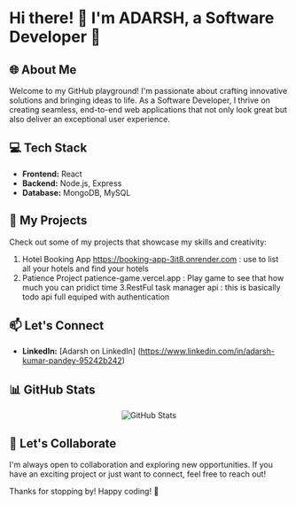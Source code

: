 # Hi there! 👋 I'm ADARSH, a Software  Developer 🚀


## 🌐 About Me

Welcome to my GitHub playground! I'm passionate about crafting innovative solutions and bringing ideas to life. As a Software Developer, I thrive on creating seamless, end-to-end web applications that not only look great but also deliver an exceptional user experience.

## 💻 Tech Stack

- **Frontend:** React
- **Backend:** Node.js, Express
- **Database:** MongoDB, MySQL


## 🚀 My Projects

Check out some of my projects that showcase my skills and creativity:

1. Hotel Booking App https://booking-app-3it8.onrender.com : use to list all your hotels and find your hotels 
2. Patience Project patience-game.vercel.app : Play game to see that how much you can pridict time
3.RestFul task manager api : this is basically todo api full equiped with authentication 
## 📫 Let's Connect

- **LinkedIn:** [Adarsh on LinkedIn] (https://www.linkedin.com/in/adarsh-kumar-pandey-95242b242)


## 📊 GitHub Stats

<p align="center">
  <img src="https://github-readme-stats.vercel.app/api?username=ridzrush&show_icons=true&theme=radical" alt="GitHub Stats">
</p>

## 🎉 Let's Collaborate

I'm always open to collaboration and exploring new opportunities. If you have an exciting project or just want to connect, feel free to reach out!


Thanks for stopping by! Happy coding! 🚀
